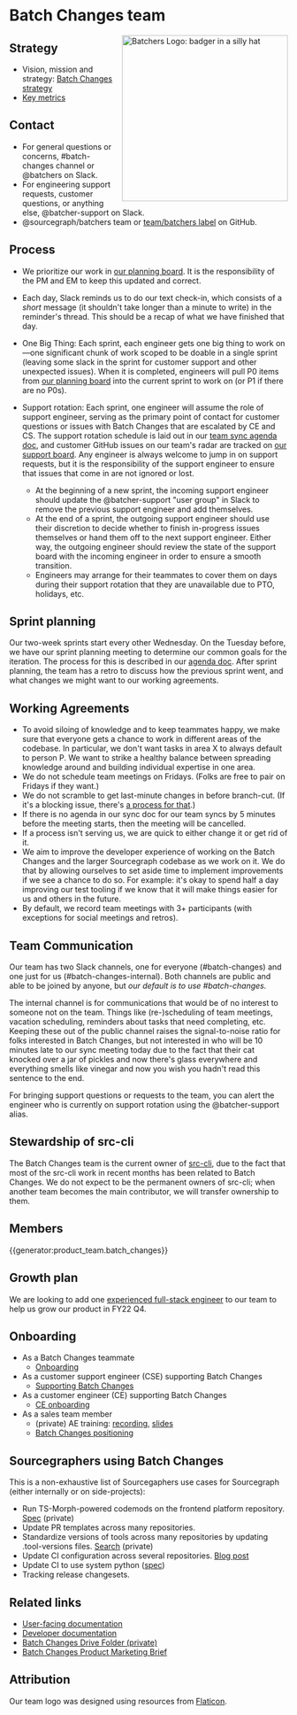 # Batch Changes team

<img src="https://storage.googleapis.com/sourcegraph-assets/badgerhat.svg" width="300" height="300" align=right alt="Batchers Logo: badger in a silly hat">

## Strategy

- Vision, mission and strategy: [Batch Changes strategy](../../../../../strategy-goals/strategy/code-graph/batch-changes/index.md)
- [Key metrics](metrics.md)

## Contact

- For general questions or concerns, #batch-changes channel or @batchers on Slack.
- For engineering support requests, customer questions, or anything else, @batcher-support on Slack.
- @sourcegraph/batchers team or [team/batchers label](https://github.com/sourcegraph/sourcegraph/issues?q=is%3Aissue+is%3Aopen+label%3Ateam%2Fbatchers) on GitHub.

## Process

- We prioritize our work in [our planning board](https://github.com/orgs/sourcegraph/projects/216). It is the responsibility of the PM and EM to keep this updated and correct.

- Each day, Slack reminds us to do our text check-in, which consists of a _short_ message (it shouldn't take longer than a minute to write) in the reminder's thread. This should be a recap of what we have finished that day.

- One Big Thing: Each sprint, each engineer gets one big thing to work on—one significant chunk of work scoped to be doable in a single sprint (leaving some slack in the sprint for customer support and other unexpected issues). When it is completed, engineers will pull P0 items from [our planning board](https://github.com/orgs/sourcegraph/projects/216) into the current sprint to work on (or P1 if there are no P0s).

- Support rotation: Each sprint, one engineer will assume the role of support engineer, serving as the primary point of contact for customer questions or issues with Batch Changes that are escalated by CE and CS. The support rotation schedule is laid out in our [team sync agenda doc](https://docs.google.com/document/d/1opVINuZ1PfNZCx3zJP3BwlXAEG5SYt8HIIdGab115j8/edit#), and customer GitHub issues on our team's radar are tracked on [our support board](https://github.com/orgs/sourcegraph/projects/218). Any engineer is always welcome to jump in on support requests, but it is the responsibility of the support engineer to ensure that issues that come in are not ignored or lost.
  - At the beginning of a new sprint, the incoming support engineer should update the @batcher-support "user group" in Slack to remove the previous support engineer and add themselves.
  - At the end of a sprint, the outgoing support engineer should use their discretion to decide whether to finish in-progress issues themselves or hand them off to the next support engineer. Either way, the outgoing engineer should review the state of the support board with the incoming engineer in order to ensure a smooth transition.
  - Engineers may arrange for their teammates to cover them on days during their support rotation that they are unavailable due to PTO, holidays, etc.

## Sprint planning

Our two-week sprints start every other Wednesday. On the Tuesday before, we have our sprint planning meeting to determine our common goals for the iteration. The process for this is described in our [agenda doc](https://docs.google.com/document/d/1d4_WndknEd23BNUFG05-KEV4pq2MNx8mdZedVnZpLCg/edit#). After sprint planning, the team has a retro to discuss how the previous sprint went, and what changes we might want to our working agreements.

## Working Agreements

- To avoid siloing of knowledge and to keep teammates happy, we make sure that everyone gets a chance to work in different areas of the codebase. In particular, we don't want tasks in area X to always default to person P. We want to strike a healthy balance between spreading knowledge around and building individual expertise in one area.
- We do not schedule team meetings on Fridays. (Folks are free to pair on Fridays if they want.)
- We do not scramble to get last-minute changes in before branch-cut. (If it's a blocking issue, there's [a process for that](../../process/releases/index.md#issues).)
- If there is no agenda in our sync doc for our team syncs by 5 minutes before the meeting starts, then the meeting will be cancelled.
- If a process isn't serving us, we are quick to either change it or get rid of it.
- We aim to improve the developer experience of working on the Batch Changes and the larger Sourcegraph codebase as we work on it. We do that by allowing ourselves to set aside time to implement improvements if we see a chance to do so. For example: it's okay to spend half a day improving our test tooling if we know that it will make things easier for us and others in the future.
- By default, we record team meetings with 3+ participants (with exceptions for social meetings and retros).

## Team Communication

Our team has two Slack channels, one for everyone (#batch-changes) and one just for us (#batch-changes-internal). Both channels are public and able to be joined by anyone, but _our default is to use #batch-changes._

The internal channel is for communications that would be of no interest to someone not on the team. Things like (re-)scheduling of team meetings, vacation scheduling, reminders about tasks that need completing, etc. Keeping these out of the public channel raises the signal-to-noise ratio for folks interested in Batch Changes, but not interested in who will be 10 minutes late to our sync meeting today due to the fact that their cat knocked over a jar of pickles and now there's glass everywhere and everything smells like vinegar and now you wish you hadn't read this sentence to the end.

For bringing support questions or requests to the team, you can alert the engineer who is currently on support rotation using the @batcher-support alias.

## Stewardship of src-cli

The Batch Changes team is the current owner of [src-cli](https://github.com/sourcegraph/src-cli), due to the fact that most of the src-cli work in recent months has been related to Batch Changes. We do not expect to be the permanent owners of src-cli; when another team becomes the main contributor, we will transfer ownership to them.

## Members

{{generator:product_team.batch_changes}}

## Growth plan

We are looking to add one [experienced full-stack engineer](https://boards.greenhouse.io/sourcegraph91/jobs/4179711004) to our team to help us grow our product in FY22 Q4.

## Onboarding

- As a Batch Changes teammate
  - [Onboarding](onboarding.md)
- As a customer support engineer (CSE) supporting Batch Changes
  - [Supporting Batch Changes](supporting-batch-changes.md)
- As a customer engineer (CE) supporting Batch Changes
  - [CE onboarding](ce-onboarding.md)
- As a sales team member
  - (private) AE training: [recording](https://drive.google.com/file/d/10oeyEvKNKk4RdyJUtvc-rXcgcmGhSrc2/view?usp=sharing), [slides](https://docs.google.com/presentation/d/1N50kk1N712lvsWI_BrGB4WH8LHnOVYrkxqvRS9WubuA/edit#slide=id.g7d2aea8729_0_0)
  - [Batch Changes positioning](../../../../marketing/product-marketing/batch_changes_positioning.md)

## Sourcegraphers using Batch Changes

This is a non-exhaustive list of Sourcegaphers use cases for Sourcegraph (either internally or on side-projects):

- Run TS-Morph-powered codemods on the frontend platform repository. [Spec](https://k8s.sgdev.org/batch-changes/executions/QmF0Y2hTcGVjOiI0eGNQQVVIaVoxZCI=?workspace=QmF0Y2hTcGVjV29ya3NwYWNlOjk0ODQwNA==) (private)
- Update PR templates across many repositories.
- Standardize versions of tools across many repositories by updating .tool-versions files. [Search](https://k8s.sgdev.org/search?q=context:global+repo:%5Egithub%5C.com/sourcegraph+file:%5E%5C.tool-versions+shfmt&patternType=literal&case=yes) (private)
- Update CI configuration across several repositories. [Blog post](https://unknwon.io/posts/211110_sourcegraph_batch_changes/)
- Update CI to use system python ([spec](https://k8s.sgdev.org/organizations/sourcegraph/batch-changes/use-system-python-in-ci?tab=spec&visible=2))
- Tracking release changesets.

## Related links

- [User-facing documentation](https://docs.sourcegraph.com/batch_changes)
- [Developer documentation](https://docs.sourcegraph.com/dev/background-information/batch_changes)
- [Batch Changes Drive Folder (private)](https://drive.google.com/drive/u/0/folders/18Sa_NpsVRvVV8MIvuXyoDEinpEf8fbGn)
- [Batch Changes Product Marketing Brief](https://docs.google.com/document/d/1yQpCKF50gx8_T-KDnU4s9TjW6fZpMUfWLF2h4xSM8jk)

## Attribution

Our team logo was designed using resources from [Flaticon](https://www.flaticon.com/).
